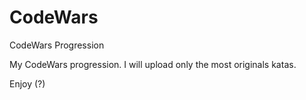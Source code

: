 # CodeWars
CodeWars Progression

My CodeWars progression.
I will upload only the most originals katas.

Enjoy (?)
